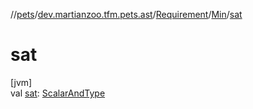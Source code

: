 //[pets](../../../../index.md)/[dev.martianzoo.tfm.pets.ast](../../index.md)/[Requirement](../index.md)/[Min](index.md)/[sat](sat.md)

# sat

[jvm]\
val [sat](sat.md): [ScalarAndType](../../-scalar-and-type/index.md)
